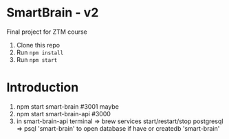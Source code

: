 # SmartBrain - v2
Final project for ZTM course

1. Clone this repo
2. Run `npm install`
3. Run `npm start`

# Introduction
1. npm start smart-brain #3001 maybe
2. npm start smart-brain-api #3000
3. in smart-brain-api terminal => brew services start/restart/stop postgresql => psql 'smart-brain' to open database if have or createdb 'smart-brain'
